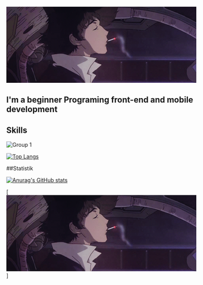 [![Header](https://github.com/424Nkita-Csharsfta4/424Nkita-Csharsfta4/blob/main/424Nkita-Csharsfta4-main/assets/1.gif)](https://vk.com/php1234python)

## I'm a beginner Programing front-end  and mobile development

## Skills

![Group 1](https://user-images.githubusercontent.com/103760832/179835855-e4de2c00-e72a-4a1e-a6d5-cf397871eaf9.png)

[![Top Langs](https://github-readme-stats.vercel.app/api/top-langs/?username=anuraghazra&layout=compact)](https://github.com/anuraghazra/github-readme-stats)

##Statistik

[![Anurag's GitHub stats](https://github-readme-stats.vercel.app/api?username=anuraghazra)](https://github.com/anuraghazra/github-readme-stats&bg_color=DEG,COLOR1,COLOR2,COLOR3...COLOR10)


[![Footer](https://github.com/424Nkita-Csharsfta4/424Nkita-Csharsfta4/blob/main/424Nkita-Csharsfta4-main/assets/1.gif)]
